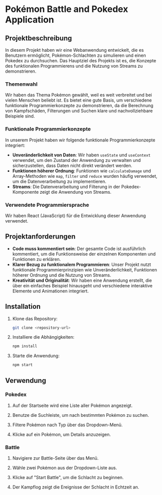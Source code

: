 # Pokémon Battle and Pokedex Application

## Projektbeschreibung

In diesem Projekt haben wir eine Webanwendung entwickelt, die es Benutzern ermöglicht, Pokémon-Schlachten zu simulieren und einen Pokedex zu durchsuchen. Das Hauptziel des Projekts ist es, die Konzepte des funktionalen Programmierens und die Nutzung von Streams zu demonstrieren.

### Themenwahl

Wir haben das Thema Pokémon gewählt, weil es weit verbreitet und bei vielen Menschen beliebt ist. Es bietet eine gute Basis, um verschiedene funktionale Programmierkonzepte zu demonstrieren, da die Berechnung von Kampfschäden, Filterungen und Suchen klare und nachvollziehbare Beispiele sind.

### Funktionale Programmierkonzepte

In unserem Projekt haben wir folgende funktionale Programmierkonzepte integriert:

- **Unveränderlichkeit von Daten**: Wir haben `useState` und `useContext` verwendet, um den Zustand der Anwendung zu verwalten und sicherzustellen, dass Daten nicht direkt verändert werden.
- **Funktionen höherer Ordnung**: Funktionen wie `calculateDamage` und Array-Methoden wie `map`, `filter` und `reduce` wurden häufig verwendet, um die Datenverarbeitung zu implementieren.
- **Streams**: Die Datenverarbeitung und Filterung in der Pokedex-Komponente zeigt die Anwendung von Streams.

### Verwendete Programmiersprache

Wir haben React (JavaScript) für die Entwicklung dieser Anwendung verwendet.

## Projektanforderungen

- **Code muss kommentiert sein**: Der gesamte Code ist ausführlich kommentiert, um die Funktionsweise der einzelnen Komponenten und Funktionen zu erklären.
- **Klarer Bezug zu funktionalem Programmieren**: Unser Projekt nutzt funktionale Programmierprinzipien wie Unveränderlichkeit, Funktionen höherer Ordnung und die Nutzung von Streams.
- **Kreativität und Originalität**: Wir haben eine Anwendung erstellt, die über ein einfaches Beispiel hinausgeht und verschiedene interaktive Elemente und Animationen integriert.

## Installation

1. Klone das Repository:

   ```bash
   git clone <repository-url>

   ```

2. Installiere die Abhängigkeiten:

   ```bash
   npm install

   ```

3. Starte die Anwendung:

   ```bash
   npm start
   ```

## Verwendung

### Pokedex

1. Auf der Startseite wird eine Liste aller Pokémon angezeigt.

2. Benutze die Suchleiste, um nach bestimmten Pokémon zu suchen.

3. Filtere Pokémon nach Typ über das Dropdown-Menü.

4. Klicke auf ein Pokémon, um Details anzuzeigen.

### Battle

1. Navigiere zur Battle-Seite über das Menü.

2. Wähle zwei Pokémon aus der Dropdown-Liste aus.

3. Klicke auf "Start Battle", um die Schlacht zu beginnen.

4. Der Kampflog zeigt die Ereignisse der Schlacht in Echtzeit an.
